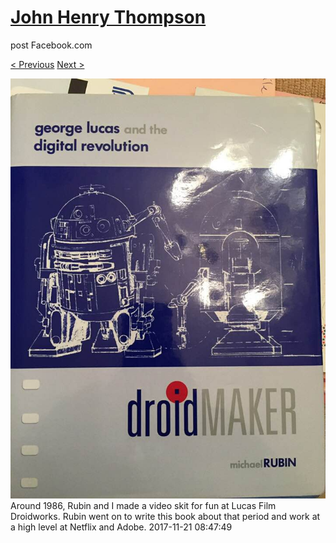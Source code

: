 # [John Henry Thompson](../README.md)
post Facebook.com

[< Previous](2017-11-23-3.md) [Next >](2017-11-12-3.md)

[![](../media/2017-11-21/Timeline-Photos-Around-1986-Rubin-and-I-made-a-video-skit-for-fu.jpg)](../README.md)
Around 1986, Rubin and I made a video skit for fun at Lucas Film Droidworks. Rubin went on to write this book about that period and work at a high level at Netflix and Adobe.
2017-11-21 08:47:49